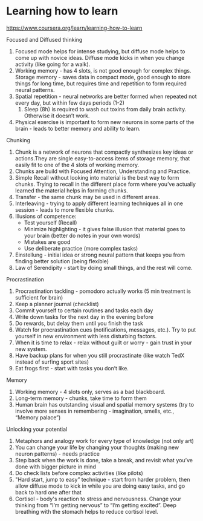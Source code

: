 # Learning how to learn
https://www.coursera.org/learn/learning-how-to-learn

Focused and Diffused thinking

1. Focused mode helps for intense studying, but diffuse mode helps to come up with novice ideas. Diffuse mode kicks in when you change activity (like going for a walk).
2. Working memory - has 4 slots, is not good enough for complex things. Storage memory - saves data in compact mode, good enough to store things for long time, but requires time and repetition to form required neural patterns.
3. Spatial repetition - neural networks are better formed when repeated not every day, but within few days periods (1-2)
    1. Sleep (8h) is required to wash out toxins from daily brain activity. Otherwise it doesn’t work.
4. Physical exercise is important to form new neurons in some parts of the brain - leads to better memory and ability to learn.

Chunking

1. Chunk is a network of neurons that compactly synthesizes key ideas or actions.They are single easy-to-access items of storage memory, that easily fit to one of the 4 slots of working memory.
2. Chunks are build with Focused Attention, Understanding and Practice.
3. Simple Recall without looking into material is the best way to form chunks. Trying to recall in the different place form where you’ve actually learned the material helps in forming chunks.
4. Transfer - the same chunk may be used in different areas.
5. Interleaving - trying to apply different learning techniques all in one session - leads to more flexible chunks.
6. Illusions of competence:
    - Test yourself (Recall)
    - Minimize highlighting - it gives false illusion that material goes to your brain (better do notes in your own words)
    - Mistakes are good
    - Use deliberate practice (more complex tasks)
7. Einstellung - initial idea or strong neural pattern that keeps you from finding better solution (being flexible)
8. Law of Serendipity - start by doing small things, and the rest will come.

Procrastination

1. Procrastination tackling - pomodoro actually works (5 min treatment is sufficient for brain)
2. Keep a planner journal (checklist)
3. Commit yourself to certain routines and tasks each day
4. Write down tasks for the next day in the evening before
5. Do rewards, but delay them until you finish the task
6. Watch for procrastination cues (notifications, messages, etc.). Try to put yourself in new environment with less disturbing factors.
7. When it is time to relax - relax without guilt or worry - gain trust in your new system.
8. Have backup plans for when you still procrastinate (like watch TedX instead of surfing sport sites)
9. Eat frogs first - start with tasks you don’t like.

Memory

1. Working memory - 4 slots only, serves as a bad blackboard.
2. Long-term memory - chunks, take time to form them
3. Human brain has outstanding visual and spatial memory systems (try to involve more senses in remembering - imagination, smells, etc., “Memory palace”)

Unlocking your potential

1. Metaphors and analogy work for every type of knowledge (not only art)
2. You can change your life by changing your thoughts (making new neuron patterns) - needs practice
3. Step back when the work is done, take a break, and revisit what you’ve done with bigger picture in mind
4. Do check lists before complex activities (like pilots)
5. "Hard start, jump to easy” technique - start from harder problem, then allow diffuse mode to kick in while you are doing easy tasks, and go back to hard one after that
6. Cortisol - body's reaction to stress and nervousness. Change your thinking from “I’m getting nervous” to “I’m getting excited”. Deep breathing with the stomach helps to reduce cortisol level.
